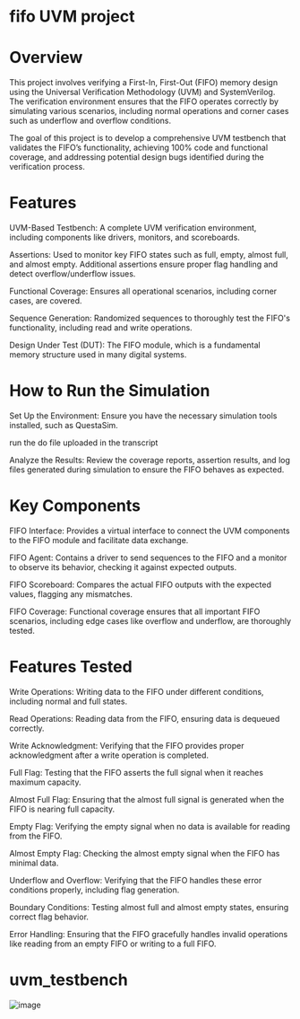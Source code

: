 # fifo UVM project
# Overview
This project involves verifying a First-In, First-Out (FIFO) memory design using the Universal Verification Methodology (UVM) and SystemVerilog. The verification environment ensures that the FIFO operates correctly by simulating various scenarios, including normal operations and corner cases such as underflow and overflow conditions.

The goal of this project is to develop a comprehensive UVM testbench that validates the FIFO’s functionality, achieving 100% code and functional coverage, and addressing potential design bugs identified during the verification process.

# Features
UVM-Based Testbench: A complete UVM verification environment, including components like drivers, monitors, and scoreboards.

Assertions: Used to monitor key FIFO states such as full, empty, almost full, and almost empty. Additional assertions ensure proper flag handling and detect overflow/underflow issues.

Functional Coverage: Ensures all operational scenarios, including corner cases, are covered.

Sequence Generation: Randomized sequences to thoroughly test the FIFO's functionality, including read and write operations.

Design Under Test (DUT): The FIFO module, which is a fundamental memory structure used in many digital systems.

# How to Run the Simulation
Set Up the Environment: Ensure you have the necessary simulation tools installed, such as QuestaSim.

run the do file uploaded in the transcript

Analyze the Results: Review the coverage reports, assertion results, and log files generated during simulation to ensure the FIFO behaves as expected.

# Key Components
FIFO Interface: Provides a virtual interface to connect the UVM components to the FIFO module and facilitate data exchange.

FIFO Agent: Contains a driver to send sequences to the FIFO and a monitor to observe its behavior, checking it against expected outputs.

FIFO Scoreboard: Compares the actual FIFO outputs with the expected values, flagging any mismatches.

FIFO Coverage: Functional coverage ensures that all important FIFO scenarios, including edge cases like overflow and underflow, are thoroughly tested.

# Features Tested
Write Operations: Writing data to the FIFO under different conditions, including normal and full states.

Read Operations: Reading data from the FIFO, ensuring data is dequeued correctly.

Write Acknowledgment: Verifying that the FIFO provides proper acknowledgment after a write operation is completed.

Full Flag: Testing that the FIFO asserts the full signal when it reaches maximum capacity.

Almost Full Flag: Ensuring that the almost full signal is generated when the FIFO is nearing full capacity.

Empty Flag: Verifying the empty signal when no data is available for reading from the FIFO.

Almost Empty Flag: Checking the almost empty signal when the FIFO has minimal data.

Underflow and Overflow: Verifying that the FIFO handles these error conditions properly, including flag generation.

Boundary Conditions: Testing almost full and almost empty states, ensuring correct flag behavior.

Error Handling: Ensuring that the FIFO gracefully handles invalid operations like reading from an empty FIFO or writing to a full FIFO.

# uvm_testbench
![image](https://github.com/user-attachments/assets/7e94e21e-6c75-467a-bf3f-fe50fe86171f)


